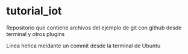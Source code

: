 # tutorial_iot
Repositorio que contiene archivos del ejemplo de git con github desde terminal y otros plugins

Linea hehca meidante un commit desde la terminal de Ubuntu
